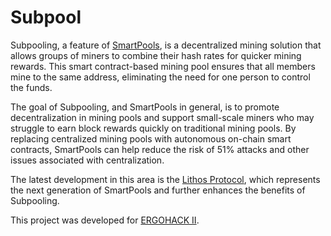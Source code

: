 # Subpool

Subpooling, a feature of [SmartPools](https://github.com/WilfordGrimley/ErgoSmartPools), is a decentralized mining solution that allows groups of miners to combine their hash rates for quicker mining rewards. This smart contract-based mining pool ensures that all members mine to the same address, eliminating the need for one person to control the funds.

The goal of Subpooling, and SmartPools in general, is to promote decentralization in mining pools and support small-scale miners who may struggle to earn block rewards quickly on traditional mining pools. By replacing centralized mining pools with autonomous on-chain smart contracts, SmartPools can help reduce the risk of 51% attacks and other issues associated with centralization.

The latest development in this area is the [Lithos Protocol](lithos.md), which represents the next generation of SmartPools and further enhances the benefits of Subpooling.

This project was developed for [ERGOHACK II](ergohack.md).
